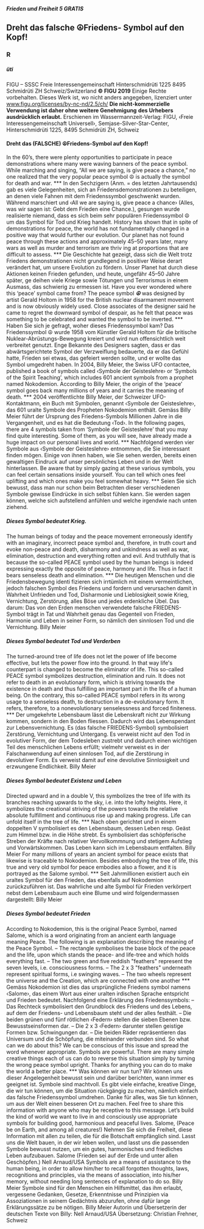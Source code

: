##### Frieden und Freiheit 5 GRATIS
## Dreht das falsche ☮Friedens- Symbol auf den Kopf!
### R
##### üti
FIGU – SSSC Freie Interessengemeinschaft Hinterschmidrüti 1225 8495 Schmidrüti ZH Schweiz/Switzerland
**© FIGU 2019**
Einige Rechte vorbehalten. Dieses Werk ist, wo nicht anders angegeben, lizenziert unter www.figu.org/licenses/by-nc-nd/2.5/ch/
**Die nicht-kommerzielle Verwendung ist daher ohne weitere Genehmigung**
**des Urhebers ausdrücklich erlaubt.**
Erschienen im Wassermannzeit-Verlag: FIGU, ‹Freie Interessengemeinschaft Universell›, Semjase-Silver-Star-Center, Hinterschmidrüti 1225, 8495 Schmidrüti ZH, Schweiz
#### Dreht das (FALSCHE) ☮Friedens-Symbol auf den Kopf!
In the 60’s, there were plenty opportunities to participate in peace demonstrations where many were waving banners of the peace symbol. While marching and singing, “All we are saying, is give peace a chance,” no one realized that the very popular peace symbol ☮ is actually the symbol for death and war.
***       In den Sechzigern (Anm. = des letzten Jahrtausends) gab es
viele Gelegenheiten, sich an Friedensdemonstrationen zu beteiligen, an denen viele Fahnen mit dem Friedenssymbol geschwenkt wurden.
Während marschiert und ‹All we are saying is, give peace a chance› (Alles, was wir sagen ist: Gebt dem Frieden eine Chance.), gesungen wurde realisierte niemand, dass es sich beim sehr populären Friedenssymbol ☮ um das Symbol für Tod und Krieg handelt.
History has shown that in spite of demonstrations for peace, the world has not fundamentally changed in a positive way that would further our evolution. Our planet has not found peace through these actions and approximately 45–50 years later, many wars as well as murder and terrorism are thriv ing at proportions that are difficult to assess.
***       Die Geschichte hat gezeigt, dass sich die Welt trotz Friedens demonstrationen nicht grundlegend in positiver Weise derart verändert
hat, um unsere Evolution zu fördern. Unser Planet hat durch diese Aktionen keinen Frieden gefunden, und heute, ungefähr 45–50 Jahre später, ge deihen viele Kriege sowie Tötungen und Terrorismus in einem Ausmass, das schwierig zu ermessen ist.
Have you ever wondered where this ‘peace’ symbol came from? The peace symbol **_☮_** was designed by artist Gerald Holtom in 1958 for the British nuclear disarmament movement and is now obviously widely used. Close associates of the designer said he came to regret the downward symbol of despair, as he felt that peace was something to be celebrated and wanted the symbol to be inverted.
***       Haben Sie sich je gefragt, woher dieses Friedenssymbol kam?
Das Friedenssymbol ☮ wurde 1958 vom Künstler Gerald Holtom für die britische Nuklear-Abrüstungs-Bewegung kreiert und wird nun offensichtlich weit verbreitet genutzt. Enge Bekannte des Designers sagten, dass er das abwärtsgerichtete Symbol der Verzweiflung bedauerte, da er das Gefühl hatte, Frieden sei etwas, das gefeiert werden sollte, und er wollte das Symbol umgedreht haben.
In 2004, Billy Meier, the Swiss UFO contactee, published a book of symbols called ‹Symbole der Geisteslehre› or ‘Symbols of the Spirit Teaching’, which includes 601 ancient symbols from a prophet named Nokodemion.
According to Billy Meier, the origin of the ‘peace’ symbol goes back many millions of years and it carries the meaning of death.
***       2004 veröffentlichte Billy Meier, der Schweizer UFO-Kontaktmann, ein Buch mit Symbolen, genannt ‹Symbole der Geisteslehre›, das
601 uralte Symbole des Propheten Nokodemion enthält. Gemäss Billy Meier führt der Ursprung des Friedens-Symbols Millionen Jahre in die Vergangenheit, und es hat die Bedeutung ‹Tod›.
In the following pages, there are 4 symbols taken from ‘Symbole der Geisteslehre’ that you may find quite interesting. Some of them, as you will see, have already made a huge impact on our personal lives and world.
***       Nachfolgend werden vier Symbole aus ‹Symbole der Geisteslehre› entnommen, die Sie interessant finden mögen. Einige von ihnen
haben, wie Sie sehen werden, bereits einen gewaltigen Eindruck auf unser persönliches Leben und in der Welt hinterlassen.
Be aware that by simply gazing at these various symbols, you can feel certain sensations inside yourself. You can tell which ones feel uplifting and which ones make you feel somewhat heavy.
***       Seien Sie sich bewusst, dass man nur schon beim Betrachten
dieser verschiedenen Symbole gewisse Eindrücke in sich selbst fühlen kann. Sie werden sagen können, welche sich aufstellend anfühlen und welche irgendwie nach unten ziehend.
##### Dieses Symbol bedeutet Krieg.
The human beings of today and the peace movement erroneously identify with an imaginary, incorrect peace symbol and, therefore, in truth court and evoke non-peace and death, disharmony and unkindness as well as war, elimination, destruction and everything rotten and evil. And truthfully that is because the so-called PEACE symbol used by the human beings is indeed expressing exactly the opposite of peace, harmony and life. Thus in fact it bears senseless death and elimination.
***       Die heutigen Menschen und die Friedensbewegung identi fizieren sich irrtümlich mit einem vermeintlichen, jedoch falschen Symbol
des Friedens und fordern und verursachen damit in Wahrheit Unfrieden und Tod, Disharmonie und Lieblosigkeit sowie Krieg, Vernichtung, Zerstörung, alles Böse und jedes erdenkliche Übel. Das darum: Das von den Erden menschen verwendete falsche FRIEDENS-Symbol trägt in Tat und Wahrheit genau das Gegenteil von Frieden, Harmonie und Leben in seiner Form, so nämlich den sinnlosen Tod und die Vernichtung.
Billy Meier
##### Dieses Symbol bedeutet Tod und Verderben
The turned-around tree of life does not let the power of life become effective, but lets the power flow into the ground. In that way life's counterpart is changed to become the eliminator of life. This so-called PEACE symbol symbolizes destruction, elimination and ruin. It does not refer to death in an evolutionary form, which is striving towards the existence in death and thus fulfilling an important part in the life of a human being. On the contrary, this so-called PEACE symbol refers in its wrong usage to a senseless death, to destruction in a de-evolutionary form. It refers, therefore, to a nonevolutionary senselessness and forced finiteness.
***       Der umgekehrte Lebensbaum lässt die Lebenskraft nicht zur
Wirkung kommen, sondern in den Boden fliessen. Dadurch wird das Lebenspendant zur Lebensvernichtung. Es (das falsche FRIEDENS-Symbol) symbolisiert Zerstörung, Vernichtung und Untergang. Es verweist nicht auf den Tod in evolutiver Form, der dem Todesleben zustrebt und dadurch einen wichtigen Teil des menschlichen Lebens erfüllt; vielmehr verweist es in der Falschanwendung auf einen sinnlosen Tod, auf die Zerstörung in devolutiver Form. Es verweist damit auf eine devolutive Sinnlosigkeit und erzwungene Endlichkeit.
Billy Meier
##### Dieses Symbol bedeutet Existenz und Leben
Directed upward and in a double V, this symbolizes the tree of life with its branches reaching upwards to the sky, i.e. into the lofty heights. Here, it symbolizes the creational striving of the powers towards the relative absolute fulfillment and continuous rise up and making progress. Life can unfold itself in the tree of life.
***       Nach oben gerichtet und in einem doppelten V symbolisiert es
den Lebensbaum, dessen Leben resp. Geäst zum Himmel bzw. in die Höhe strebt. Es symbolisiert das schöpferische Streben der Kräfte nach relativer Vervollkommnung und stetigem Aufstieg und Vorwärtskommen. Das Leben kann sich im Lebensbaum entfalten.
Billy Meier For many millions of years an ancient symbol for peace exists that likewise is traceable to Nokodemion. Besides embodying the tree of life, this true and very old symbol for peace embodies also a flower, and it is portrayed as the Salome symbol.
***       Seit Jahrmillionen existiert auch ein uraltes Symbol für den
Frieden, das ebenfalls auf Nokodemion zurückzuführen ist. Das wahrliche und alte Symbol für Frieden verkörpert nebst dem Lebensbaum auch eine Blume und wird folgendermassen dargestellt: Billy Meier
##### Dieses Symbol bedeutet Frieden
According to Nokodemion, this is the original Peace Symbol, named Salome, which is a word originating from an ancient earth language meaning Peace. The following is an explanation describing the meaning of the Peace Symbol. – The rectangle symbolises the base block of the peace and the life, upon which stands the peace- and life-tree and which holds everything fast.
– The two green and five reddish "feathers" represent the seven levels, i.e. consciousness forms.
– The 2 x 3 "feathers" underneath represent spiritual forms, i.e swinging waves.
– The two wheels represent the universe and the Creation, which are connected with one another
***       Gemäss Nokodemion ist dies das ursprüngliche Friedens symbol namens ‹Salome›, das einem Wort aus einer uralten irdischen
Sprache entspricht und Frieden bedeutet. Nachfolgend eine Erklärung des Friedenssymbols: – Das Rechteck symbolisiert den Grundblock des Friedens und des Lebens, auf dem der Friedens- und Lebensbaum steht und der alles festhält. – Die beiden grünen und fünf rötlichen ‹Federn› stellen die sieben Ebenen bzw. Bewusstseinsformen dar.
– Die 2 x 3 ‹Federn› darunter stellen geistige Formen bzw. Schwingungen dar.
– Die beiden Räder repräsentieren das Universum und die Schöpfung, die miteinander verbunden sind.
So what can we do about this? We can be conscious of this issue and spread the word whenever appropriate. Symbols are powerful. There are many simple creative things each of us can do to reverse this situation simply by turning the wrong peace symbol upright.
Thanks for anything you can do to make the world a better place.
***       Was können wir nun tun? Wir können uns dieser Angelegenheit bewusst sein und darüber berichten, wann immer es geeignet ist.
Symbole sind machtvoll. Es gibt viele einfache, kreative Dinge, die wir tun können, um die Situation rückgängig zu machen, nämlich einfach das falsche Friedenssymbol umdrehen.
Danke für alles, was Sie tun können, um aus der Welt einen besseren Ort zu machen.
Feel free to share this information with anyone who may be receptive to this message. Let’s build the kind of world we want to live in and consciously use appropriate symbols for building good, harmonious and peaceful lives.
Salome, (Peace be on Earth, and among all creatures!) Nehmen Sie sich die Freiheit, diese Information mit allen zu teilen, die für die Botschaft empfänglich sind. Lasst uns die Welt bauen, in der wir leben wollen, und lasst uns die passenden Symbole bewusst nutzen, um ein gutes, harmonisches und friedliches Leben aufzubauen.
Salome (Frieden sei auf der Erde und unter allen Geschöpfen.) Nell Arnaud/USA Symbols are a means of assistance to the human being, in order to allow him/her to recall forgotten thoughts, laws, recognitions and principles, via the means of association, into his/her memory, without needing long sentences of explanation to do so. Billy Meier Symbole sind für den Menschen ein Hilfsmittel, das ihm erlaubt, vergessene Gedanken, Gesetze, Erkenntnisse und Prinzipien via Assoziationen in seinem Gedächtnis abzurufen, ohne dafür lange Erklärungssätze zu be nötigen.
Billy Meier Autorin und Übersetzerin der deutschen Texte von Billy: Nell Arnaud/USA Übersetzung: Christian Frehner, Schweiz